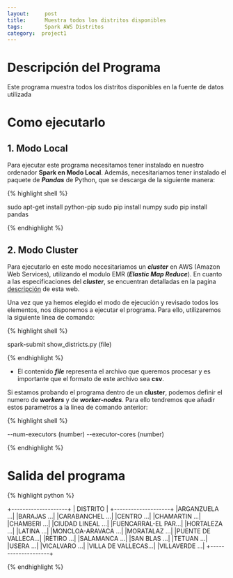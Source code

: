 ```yaml
---
layout:     post
title:      Muestra todos los distritos disponibles
tags: 		Spark AWS Distritos 	
category:  project1
---
```

<!-- Start Writing Below in Markdown -->

# Descripción del Programa
Este programa muestra todos los distritos disponibles en la fuente de datos utilizada

# Como ejecutarlo

## 1. Modo Local
Para ejecutar este programa necesitamos tener instalado en nuestro ordenador **Spark en Modo Local**. Además, necesitariamos tener instalado el paquete de ***Pandas*** de Python, que se descarga de la siguiente manera:

{% highlight shell %}

sudo apt-get install python-pip
sudo pip install numpy
sudo pip install pandas

{% endhighlight %}

## 2. Modo Cluster
Para ejecutarlo en este modo necesitariamos un ***cluster*** en AWS (Amazon Web Services), utilizando el modulo EMR (***Elastic Map Reduce***). En cuanto a las especificaciones del ***cluster***, se encuentran detalladas en la pagina [descripción][1] de esta web.



Una vez que ya hemos elegido el modo de ejecución y revisado todos los elementos, nos disponemos a ejecutar el programa. Para ello, utilizaremos la siguiente linea de comando: 

{% highlight shell %}

spark-submit show_districts.py (file)

{% endhighlight %}

- El contenido ***file*** representa el archivo que queremos procesar y es importante que el formato de este archivo sea **csv**.


Si estamos probando el programa dentro de un **cluster**, podemos definir el numero de ***workers*** y de ***worker-nodes***. Para ello tendremos que añadir estos parametros a la linea de comando anterior:

{% highlight shell %}

--num-executors (number) --executor-cores (number)

{% endhighlight %}


# Salida del programa

{% highlight python %}

+--------------------+
|      DISTRITO      |
+--------------------+
|ARGANZUELA       ...|
|BARAJAS          ...|
|CARABANCHEL      ...|
|CENTRO           ...|
|CHAMARTIN        ...|
|CHAMBERI         ...|
|CIUDAD LINEAL    ...|
|FUENCARRAL-EL PAR...|
|HORTALEZA        ...|
|LATINA           ...|
|MONCLOA-ARAVACA  ...|
|MORATALAZ        ...|
|PUENTE DE VALLECA...|
|RETIRO           ...|
|SALAMANCA        ...|
|SAN BLAS         ...|
|TETUAN           ...|
|USERA            ...|
|VICALVARO        ...|
|VILLA DE VALLECAS...|
|VILLAVERDE       ...|
+--------------------+


{% endhighlight %}

[1]:https://artuyero.github.io/Cloud_BigData_UCM//about/